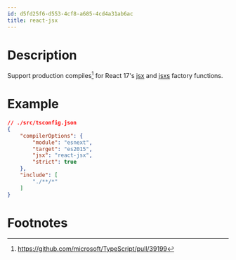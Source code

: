 ```yaml
---
id: d5fd25f6-d553-4cf8-a685-4cd4a31ab6ac
title: react-jsx
---
```


# Description

Support production compiles[^1] for React 17's
[jsx](20201130085253-react_jsx) and
[jsxs](20201130084716-jsxs_react_factory_function) factory functions.

# Example

``` json
// ./src/tsconfig.json
{
    "compilerOptions": {
        "module": "esnext",
        "target": "es2015",
        "jsx": "react-jsx",
        "strict": true
    },
    "include": [
        "./**/*"
    ]
}
```

# Footnotes

[^1]: <https://github.com/microsoft/TypeScript/pull/39199>
